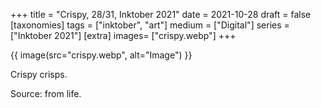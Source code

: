 +++
title = "Crispy, 28/31, Inktober 2021"
date = 2021-10-28
draft =  false
[taxonomies]
tags = ["inktober", "art"]
medium = ["Digital"]
series = ["Inktober 2021"]
[extra]
images= ["crispy.webp"]
+++

{{ image(src="crispy.webp", alt="Image") }}

Crispy crisps.

Source: from life.
